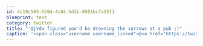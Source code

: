 ```yaml
---
id: 4c19c503-5b9d-4c84-bd1b-8581bc7a15f1
blueprint: text
category: twitter
title: "'@jvdw figured you'd be drowning the sorrows at a pub ;)"
caption: '<span class="username username_linked">@<a href="https://twitter.com/jvdw" title="John van der Woude">jvdw</a></span> figured you''d be drowning the sorrows at a pub ;)'
---
```

